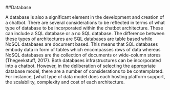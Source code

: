 ##Database

A database is also a significant element in the development and creation of a chatbot. There are several considerations to be reflected in terms of what type of database to be incorporated within the chatbot architecture. These can include a SQL database or a no SQL database. The difference between these types of architectures are SQL databases are table based while NoSQL databases are document based. This means that SQL databases embody data in form of tables which encompasses rows of data whereas NoSQL databases are the collection of documents or wide-column stores (Thegeekstuff, 2017). Both databases infrastructures can be incorporated into a chatbot. However, in the deliberation of selecting the appropriate database model, there are a number of considerations to be contemplated. For instance, [what type of data model does each hosting platform support, the scalability, complexity and cost of each architecture. 

